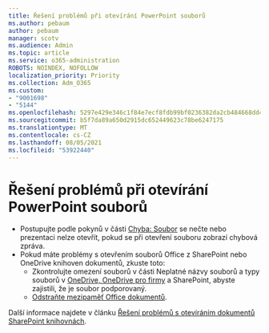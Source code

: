 ```yaml
---
title: Řešení problémů při otevírání PowerPoint souborů
ms.author: pebaum
author: pebaum
manager: scotv
ms.audience: Admin
ms.topic: article
ms.service: o365-administration
ROBOTS: NOINDEX, NOFOLLOW
localization_priority: Priority
ms.collection: Adm_O365
ms.custom:
- "9001698"
- "5144"
ms.openlocfilehash: 5297e429e346c1f84e7ecf8fdb99bf0236382da2cb484668dd4b560027736979
ms.sourcegitcommit: b5f7da89a650d2915dc652449623c78be6247175
ms.translationtype: MT
ms.contentlocale: cs-CZ
ms.lasthandoff: 08/05/2021
ms.locfileid: "53922440"
---
```

# <a name="resolve-issues-opening-powerpoint-files"></a>Řešení problémů při otevírání PowerPoint souborů

- Postupujte podle pokynů v části [Chyba: Soubor](https://support.office.com/article/Error-Can-t-read-file-or-Presentation-cannot-be-opened-7f2f31e2-d4dd-4c1f-9e27-ba6fadf92d44) se nečte nebo prezentaci nelze otevřít, pokud se při otevření souboru zobrazí chybová zpráva.
- Pokud máte problémy s otevřením souborů Office z SharePoint nebo OneDrive knihoven dokumentů, zkuste toto:
    - Zkontrolujte omezení souborů v části Neplatné názvy souborů a typy souborů v [OneDrive, OneDrive pro firmy](https://support.office.com/article/64883a5d-228e-48f5-b3d2-eb39e07630fa) a SharePoint, abyste zajistili, že je soubor podporovaný.
    - [Odstraňte mezipaměť Office dokumentů](https://support.office.com/article/b1d3765e-d71b-4bb8-99ca-acd22c42995d).

Další informace najdete v článku [Řešení problémů s otevíráním dokumentů SharePoint knihovnách](https://support.office.com/article/31329fa1-4ad0-47fc-95d8-bb0c5b12a536).
